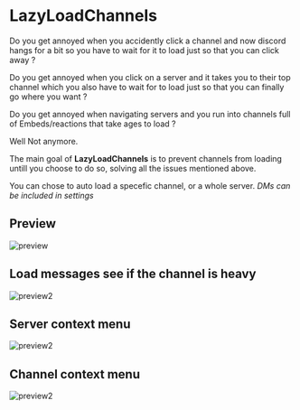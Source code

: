 # LazyLoadChannels

Do you get annoyed when you accidently click a channel and now discord hangs for a bit so you have to wait for it to load just so that you can click away ?

Do you get annoyed when you click on a server and it takes you to their top channel which you also have to wait for to load just so that you can finally go where you want ?

Do you get annoyed when navigating servers and you run into channels full of Embeds/reactions that take ages to load ?

Well Not anymore.

The main goal of **LazyLoadChannels** is to prevent channels from loading untill you choose to do so, solving all the issues mentioned above.

You can chose to auto load a specefic channel, or a whole server. *DMs can be included in settings*

## Preview

![preview](https://raw.githubusercontent.com/Skamt/BDAddons/main/LazyLoadChannels/assets/preview.png)

## Load messages see if the channel is heavy

![preview2](https://raw.githubusercontent.com/Skamt/BDAddons/main/LazyLoadChannels/assets/preview2.png)

## Server context menu

![preview2](https://raw.githubusercontent.com/Skamt/BDAddons/main/LazyLoadChannels/assets/preview3.png)

## Channel context menu

![preview2](https://raw.githubusercontent.com/Skamt/BDAddons/main/LazyLoadChannels/assets/preview3.png)